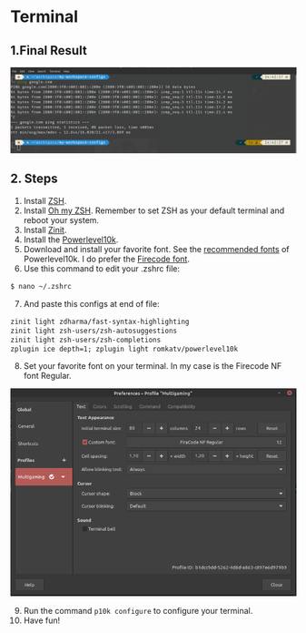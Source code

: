 # Terminal

## 1.Final Result
<img src="./assets/terminal.png">

<br>   

## 2. Steps

1. Install [ZSH](https://github.com/ohmyzsh/ohmyzsh/wiki/Installing-ZSH).
2. Install [Oh my ZSH](https://ohmyz.sh/). Remember to set ZSH as your default terminal and reboot your system.
3. Install [Zinit](https://github.com/zdharma/zinit).
4. Install the [Powerlevel10k](https://github.com/romkatv/powerlevel10k#oh-my-zsh).
5. Download and install your favorite font. See the [recommended fonts](https://github.com/romkatv/powerlevel10k#meslo-nerd-font-patched-for-powerlevel10k) of Powerlevel10k. I do prefer the [Firecode font](https://drive.google.com/file/d/1RVB9zk8TC6dzQUFm0CjTveNB-I197Bb5/view?usp=sharing).
6. Use this command to edit your .zshrc file: 
```bash
$ nano ~/.zshrc
```
7. And paste this configs at end of file:
```terminal
zinit light zdharma/fast-syntax-highlighting
zinit light zsh-users/zsh-autosuggestions
zinit light zsh-users/zsh-completions
zplugin ice depth=1; zplugin light romkatv/powerlevel10k
```
8. Set your favorite font on your terminal. In my case is the Firecode NF font Regular.

<img src="./assets/preferences.png">

9. Run the command ```p10k configure``` to configure your terminal.
10. Have fun!
